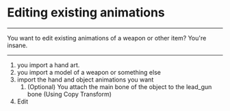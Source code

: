 # Editing existing animations

___

You want to edit existing animations of a weapon or other item? You're insane.

___

1. you import a hand art.
2. you import a model of a weapon or something else
3. import the hand and object animations you want
   1. (Optional) You attach the main bone of the object to the lead_gun bone (Using Copy Transform)
4. Edit
